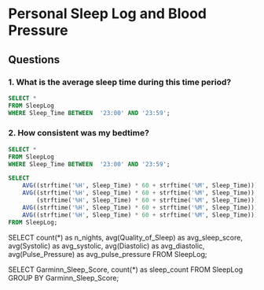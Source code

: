 # Personal Sleep Log and Blood Pressure

## Questions
### 1. What is the average sleep time during this time period?

````sql
SELECT *
FROM SleepLog
WHERE Sleep_Time BETWEEN  '23:00' AND '23:59';
````

### 2. How consistent was my bedtime?


````sql
SELECT *
FROM SleepLog
WHERE Sleep_Time BETWEEN  '23:00' AND '23:59';

SELECT
    AVG((strftime('%H', Sleep_Time) * 60 + strftime('%M', Sleep_Time))) AS avg_time,
    AVG((strftime('%H', Sleep_Time) * 60 + strftime('%M', Sleep_Time)) *
        (strftime('%H', Sleep_Time) * 60 + strftime('%M', Sleep_Time))) -
    AVG((strftime('%H', Sleep_Time) * 60 + strftime('%M', Sleep_Time))) *
    AVG((strftime('%H', Sleep_Time) * 60 + strftime('%M', Sleep_Time))) AS variance_time
FROM SleepLog;
````

SELECT count(*) as n_nights,
	avg(Quality_of_Sleep) as avg_sleep_score,
	avg(Systolic) as avg_systolic,
	avg(Diastolic) as avg_diastolic,
	avg(Pulse_Pressure) as avg_pulse_pressure
FROM SleepLog;


SELECT Garminn_Sleep_Score,
	count(*) as sleep_count
FROM SleepLog
GROUP BY Garminn_Sleep_Score;




